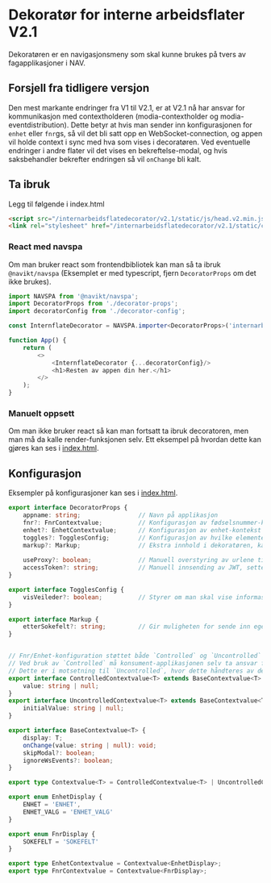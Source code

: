 # Dekoratør for interne arbeidsflater V2.1
Dekoratøren er en navigasjonsmeny som skal kunne brukes på tvers av fagapplikasjoner i NAV.

## Forsjell fra tidligere versjon
Den mest markante endringer fra V1 til V2.1, er at V2.1 nå har ansvar for kommunikasjon med contextholderen (modia-contextholder og modia-eventdistribution).
Dette betyr at hvis man sender inn konfigurasjonen for `enhet` eller `fnr`gs, så vil det bli satt opp en WebSocket-connection, 
og appen vil holde context i sync med hva som vises i decoratøren. 
Ved eventuelle endringer i andre flater vil det vises en bekreftelse-modal, og hvis saksbehandler bekrefter endringen så vil `onChange` bli kalt. 

## Ta ibruk
Legg til følgende i index.html
```html
<script src="/internarbeidsflatedecorator/v2.1/static/js/head.v2.min.js"></script>
<link rel="stylesheet" href="/internarbeidsflatedecorator/v2.1/static/css/main.css" />
```

### React med navspa
Om man bruker react som frontendbibliotek kan man så ta ibruk `@navikt/navspa` (Eksemplet er med typescript, fjern `DecoratorProps` om det ikke brukes).
```typescript jsx
import NAVSPA from '@navikt/navspa';
import DecoratorProps from './decorator-props';
import decoratorConfig from './decorator-config';

const InternflateDecorator = NAVSPA.importer<DecoratorProps>('internarbeidsflatefs');

function App() {
    return (
        <>
            <InternflateDecorator {...decoratorConfig}/>
            <h1>Resten av appen din her.</h1>
        </>
    );
}
```

### Manuelt oppsett
Om man ikke bruker react så kan man fortsatt ta ibruk decoratoren, men man må da kalle render-funksjonen selv.
Ett eksempel på hvordan dette kan gjøres kan ses i [index.html](public/index.html).

## Konfigurasjon

Eksempler på konfigurasjoner kan ses i [index.html](public/index.html).

```typescript jsx
export interface DecoratorProps {
    appname: string;                // Navn på applikasjon
    fnr?: FnrContextvalue;          // Konfigurasjon av fødselsnummer-kontekst
    enhet?: EnhetContextvalue;      // Konfigurasjon av enhet-kontekst
    toggles?: TogglesConfig;        // Konfigurasjon av hvilke elementer som skal vises i dekoratøren
    markup?: Markup;                // Ekstra innhold i dekoratøren, kan brukes om man trenger å legge en knapp innenfor dekoratøren
    
    useProxy?: boolean;             // Manuell overstyring av urlene til BFFs. Gjør alle kall til relativt path, og trenger derfor proxy oppsett. Default: false 
    accessToken?: string;           // Manuell innsending av JWT, settes som Authorization-header. Om null sendes cookies vha credentials: 'include' 
}

export interface TogglesConfig {
    visVeileder?: boolean;          // Styrer om man skal vise informasjon om innlogget veileder
}

export interface Markup {
    etterSokefelt?: string;         // Gir muligheten for sende inn egen html som blir en del av dekoratøren
}


// Fnr/Enhet-konfiguration støttet både `Controlled` og `Uncontrolled` operasjon.
// Ved bruk av `Controlled` må konsument-applikasjonen selv ta ansvar for oppdatering av `value` etter enhver `onChange`
// Dette er i motsetning til `Uncontrolled`, hvor dette håndteres av dekoratøren. Og alt konsument-applikasjonen trenger å gjøre er å følge med på `onChange`.
export interface ControlledContextvalue<T> extends BaseContextvalue<T> {
    value: string | null;
}
export interface UncontrolledContextvalue<T> extends BaseContextvalue<T> {
    initialValue: string | null;
}

export interface BaseContextvalue<T> {
    display: T;
    onChange(value: string | null): void;
    skipModal?: boolean;
    ignoreWsEvents?: boolean;
}

export type Contextvalue<T> = ControlledContextvalue<T> | UncontrolledContextvalue<T>;

export enum EnhetDisplay {
    ENHET = 'ENHET',
    ENHET_VALG = 'ENHET_VALG'
}

export enum FnrDisplay {
    SOKEFELT = 'SOKEFELT'
}

export type EnhetContextvalue = Contextvalue<EnhetDisplay>;
export type FnrContextvalue = Contextvalue<FnrDisplay>;
```
